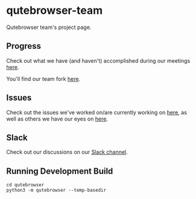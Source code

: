 # qutebrowser-team
Qutebrowser team's project page.

## Progress

Check out what we have (and haven't) accomplished during our meetings [here](meeting-minutes.md).

You'll find our team fork [here](https://github.com/nyu-ossd-s18/qutebrowser).

## Issues

Check out the issues we've worked on/are currently working on [here](issues-worked-on.md), as well as others we have our eyes on [here](issues-to-consider.md).

## Slack

Check out our discussions on our [Slack channel](https://ossd-s18.slack.com/messages/C9WQHUW12/details/).

## Running Development Build
```
cd qutebrowser
python3 -m qutebrowser --temp-basedir
```
